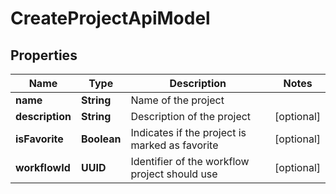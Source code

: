 

# CreateProjectApiModel


## Properties

| Name | Type | Description | Notes |
|------------ | ------------- | ------------- | -------------|
|**name** | **String** | Name of the project |  |
|**description** | **String** | Description of the project |  [optional] |
|**isFavorite** | **Boolean** | Indicates if the project is marked as favorite |  [optional] |
|**workflowId** | **UUID** | Identifier of the workflow project should use |  [optional] |



